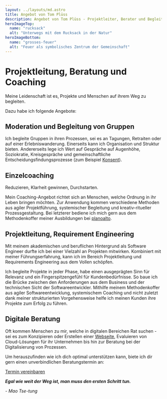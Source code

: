 ```yaml
---
layout: ../layouts/md.astro
title: Angebot von Tom Plüss
description: Angebot von Tom Plüss - Projektleiter, Berater und Begleiter für verschiedene Herausforderungen.
heroImageTop:
  name: "rucksack"
  alt: "Unterwegs mit dem Rucksack in der Natur"
heroImageBottom:
  name: "grosses-feuer"
  alt: "Feuer als symbolisches Zentrum der Gemeinschaft"
---
```


# Projektleitung, Beratung und Coaching

Meine Leidenschaft ist es, Projekte und Menschen auf ihrem Weg zu begleiten.

Dazu habe ich folgende Angebote:

## Moderation und Begleitung von Gruppen

Ich begleite Gruppen in ihren Prozessen, sei es an Tagungen, Retraiten oder auf einer Erlebniswanderung.
Einerseits kann ich Organisation und Struktur bieten.
Andererseits lege ich Wert auf Gespräche auf Augenhöhe,
Soziokratie, Kreisgespräche und gemeinschaftliche Entscheidungsfindungsprozesse (zum Beispiel [Konsent](https://www.soziokratie.org/elemente/konsent/)).

## Einzelcoaching

Reduzieren, Klarheit gewinnen, Durchstarten.

Mein Coaching-Angebot richtet sich an Menschen, welche Ordnung in ihr Leben bringen möchten. Zur Anwendung kommen verschiedene Methoden aus agiler Projektführung, systemischer Begleitung und kreativ-ritueller Prozessgestaltung. Bei letzterer bediene ich mich gern aus dem Methodenkoffer meiner Ausbildungen bei [planoalto](https://planoalto.ch/).

## Projektleitung, Requirement Engineering

Mit meinem akademischen und beruflichen Hintergrund als Software Engineer durfte ich bei einer Vielzahl an Projekten mitwirken. Kombiniert mit meiner Führungserfahrung, kann ich im Bereich Projektleitung und Requirements Engineering aus dem Vollen schöpfen.

Ich begleite Projekte in jeder Phase, habe einen ausgeprägten Sinn für Relevanz und ein Fingerspitzengefühl für Kundenbedürfnisse.
So baue ich die Brücke zwischen den Anforderungen aus dem Business und der technischen Sicht der Softwareentwickler.
Mithilfe meinem Methodenkoffer aus agiler Softwareentwicklung, systemischem Coaching und nicht zuletzt dank meiner strukturierten Vorgehensweise helfe ich meinen Kunden ihre Projekte zum Erfolg zu führen.

## Digitale Beratung

Oft kommen Menschen zu mir, welche in digitalen Bereichen Rat suchen - sei es zum Konzipieren oder Erstellen einer [Webseite](/wordpress), Evaluieren von Cloud-Lösungen für ihr Unternehmen bis hin zur Beratung bei der Digitalisierung von Prozessen.

Um herauszufinden wie ich dich optimal unterstützen kann, biete ich dir gern einen unverbindlichen Beratungstermin an:

<p class="mt-8 mb-16">
<a class="button" href="https://cal.com/tompluess/call?duration=30">Termin vereinbaren</a>
</p>

**_Egal wie weit der Weg ist, man muss den ersten Schritt tun._**

_- Mao Tse-tung_
